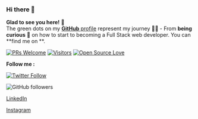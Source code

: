 ### Hi there 👋
**Glad to see you here!** :star_struck: <br> The green dots on my [**GitHub** profile](https://github.com/vinitshahdeo?tab=repositories) represent my journey :running_man: - From **being curious** :thinking: on how to start to becoming a Full Stack web developer. You can **find me on **.

[![PRs Welcome](https://img.shields.io/badge/PRs-welcome-brightgreen.svg?style=flat&logo=github)](https://github.com/bucharitesh) [![Visitors](https://visitor-badge.glitch.me/badge?page_id=bucharitesh.visitor-badge)](https://github.com/bucharitesh) [![Open Source Love](https://badges.frapsoft.com/os/v2/open-source.svg?v=103)](https://github.com/bucharitesh)

**Follow me :**

[![Twitter Follow](https://img.shields.io/twitter/follow/bucha_ritesh?style=social)](https://twitter.com/bucha_ritesh)

![GitHub followers](https://img.shields.io/github/followers/bucharitesh?label=bucharitesh&style=social)

[LinkedIn](https://www.linkedin.com/in/bucharitesh/)

[Instagram](https://www.instagram.com/bucha._.ritesh/)
